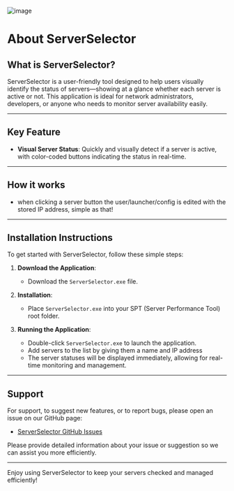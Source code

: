 ![image](https://github.com/Ryan-Doolittle/Server-Selector/assets/165734671/3ea00e10-42db-496e-801f-3f142558f4a8)
# About ServerSelector

## What is ServerSelector?

ServerSelector is a user-friendly tool designed to help users visually identify the status of servers—showing at a glance whether each server is active or not. This application is ideal for network administrators, developers, or anyone who needs to monitor server availability easily.

---

## Key Feature

- **Visual Server Status**: Quickly and visually detect if a server is active, with color-coded buttons indicating the status in real-time.

---

## How it works

- when clicking a server button the user/launcher/config is edited with the stored IP address, simple as that!

---

## Installation Instructions

To get started with ServerSelector, follow these simple steps:

1. **Download the Application**:
   - Download the `ServerSelector.exe` file.

2. **Installation**:
   - Place `ServerSelector.exe` into your SPT (Server Performance Tool) root folder.

3. **Running the Application**:
   - Double-click `ServerSelector.exe` to launch the application.
   - Add servers to the list by giving them a name and IP address
   - The server statuses will be displayed immediately, allowing for real-time monitoring and management.

---

## Support

For support, to suggest new features, or to report bugs, please open an issue on our GitHub page:

- [ServerSelector GitHub Issues](https://github.com/Ryan-Doolittle/Server-Selector/issues)

Please provide detailed information about your issue or suggestion so we can assist you more efficiently.

---

Enjoy using ServerSelector to keep your servers checked and managed efficiently!
